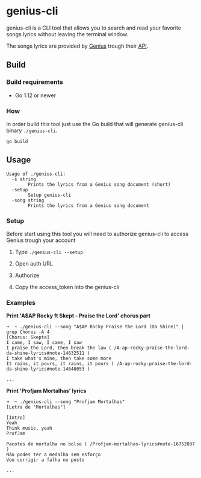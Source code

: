 # genius-cli
genius-cli is a CLI tool that allows you to search and read your favorite songs lyrics without leaving the terminal window.

The songs lyrics are provided by [Genius](https://genius.com/) trough their [API](https://docs.genius.com/).

## Build

### Build requirements

- Go 1.12 or newer

### How
In order build this tool just use the Go build that will generate genius-cli binary `./genius-cli`.

`go build`

## Usage

```
Usage of ./genius-cli:
  -s string
        Prints the lyrics from a Genius song document (short)
  -setup
        Setup genius-cli
  -song string
        Prints the lyrics from a Genius song document
```

### Setup
Before start using this tool you will need to authorize genius-cli to access Genius trough your account

1. Type `./genius-cli --setup`

2. Open auth URL 

3. Authorize

4. Copy the access_token into the genius-cli

### Examples

**Print 'A$AP Rocky ft Skept - Praise the Lord' chorus part**
```
➜  ~ ./genius-cli --song "A$AP Rocky Praise the Lord (Da Shine)" | grep Chorus -A 4
[Chorus: Skepta]
I came, I saw, I came, I saw
I praise the Lord, then break the law ( /A-ap-rocky-praise-the-lord-da-shine-lyrics#note-14632511 )
I take what's mine, then take some more
It rains, it pours, it rains, it pours ( /A-ap-rocky-praise-the-lord-da-shine-lyrics#note-14640053 )

...
```

**Print 'Profjam Mortalhas' lyrics**
```
➜  ~ ./genius-cli --song "Profjam Mortalhas"
[Letra de "Mortalhas"]

[Intro]
Yeah
Think music, yeah
ProfJam

Pacotes de mortalha no bolso ( /Profjam-mortalhas-lyrics#note-16752037 )
Não podes ter a medalha sem esforço
Vou corrigir a falha no posto

...
```
